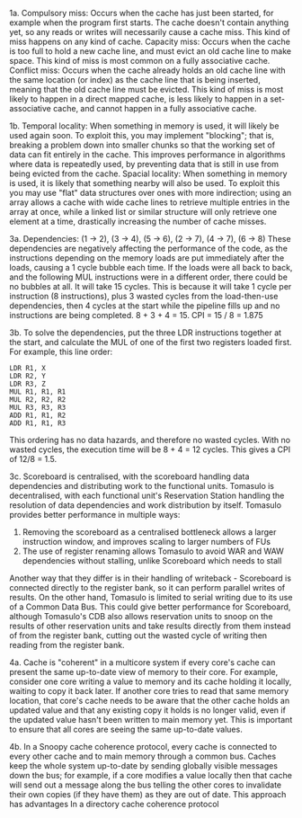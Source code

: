 1a. Compulsory miss: Occurs when the cache has just been started, for example when the program first starts. The cache doesn't contain anything yet, so any reads or writes will necessarily cause a cache miss. This kind of miss happens on any kind of cache.
Capacity miss: Occurs when the cache is too full to hold a new cache line, and must evict an old cache line to make space. This kind of miss is most common on a fully associative cache. 
Conflict miss: Occurs when the cache already holds an old cache line with the same location (or index) as the cache line that is being inserted, meaning that the old cache line must be evicted. This kind of miss is most likely to happen in a direct mapped cache, is less likely to happen in a set-associative cache, and cannot happen in a fully associative cache.

1b. Temporal locality: When something in memory is used, it will likely be used again soon. To exploit this, you may implement "blocking"; that is, breaking a problem down into smaller chunks so that the working set of data can fit entirely in the cache. This improves performance in algorithms where data is repeatedly used, by preventing data that is still in use from being evicted from the cache.
Spacial locality: When something in memory is used, it is likely that something nearby will also be used. To exploit this you may use "flat" data structures over ones with more indirection; using an array allows a cache with wide cache lines to retrieve multiple entries in the array at once, while a linked list or similar structure will only retrieve one element at a time, drastically increasing the number of cache misses.

3a. Dependencies: (1 -> 2), (3 -> 4), (5 -> 6), (2 -> 7), (4 -> 7), (6 -> 8)
These dependencies are negatively affecting the performance of the code, as the instructions depending on the memory loads are put immediately after the loads, causing a 1 cycle bubble each time. If the loads were all back to back, and the following MUL instructions were in a different order, there could be no bubbles at all.
It will take 15 cycles. This is because it will take 1 cycle per instruction (8 instructions), plus 3 wasted cycles from the load-then-use dependencies, then 4 cycles at the start while the pipeline fills up and no instructions are being completed. 8 + 3 + 4 = 15.
CPI = 15 / 8 = 1.875

3b. To solve the dependencies, put the three LDR instructions together at the start, and calculate the MUL of one of the first two registers loaded first. For example, this line order:
```
LDR R1, X
LDR R2, Y
LDR R3, Z
MUL R1, R1, R1 
MUL R2, R2, R2 
MUL R3, R3, R3 
ADD R1, R1, R2 
ADD R1, R1, R3
```
This ordering has no data hazards, and therefore no wasted cycles.
With no wasted cycles, the execution time will be 8 + 4 = 12 cycles. This gives a CPI of 12/8 = 1.5.

3c. Scoreboard is centralised, with the scoreboard handling data dependencies and distributing work to the functional units. Tomasulo is decentralised, with each functional unit's Reservation Station handling the resolution of data dependencies and work distribution by itself. Tomasulo provides better performance in multiple ways:
1. Removing the scoreboard as a centralised bottleneck allows a larger instruction window, and improves scaling to larger numbers of FUs
2. The use of register renaming allows Tomasulo to avoid WAR and WAW dependencies without stalling, unlike Scoreboard which needs to stall

Another way that they differ is in their handling of writeback - Scoreboard is connected directly to the register bank, so it can perform parallel writes of results. On the other hand, Tomasulo is limited to serial writing due to its use of a Common Data Bus. This could give better performance for Scoreboard, although Tomasulo's CDB also allows reservation units to snoop on the results of other reservation units and take results directly from them instead of from the register bank, cutting out the wasted cycle of writing then reading from the register bank.

4a. Cache is "coherent" in a multicore system if every core's cache can present the same up-to-date view of memory to their core. For example, consider one core writing a value to memory and its cache holding it locally, waiting to copy it back later. If another core tries to read that same memory location, that core's cache needs to be aware that the other cache holds an updated value and that any existing copy it holds is no longer valid, even if the updated value hasn't been written to main memory yet. This is important to ensure that all cores are seeing the same up-to-date values. 

4b. In a Snoopy cache coherence protocol, every cache is connected to every other cache and to main memory through a common bus. Caches keep the whole system up-to-date by sending globally visible messages down the bus; for example, if a core modifies a value locally then that cache will send out a message along the bus telling the other cores to invalidate their own copies (if they have them) as they are out of date. This approach has advantages
In a directory cache coherence protocol